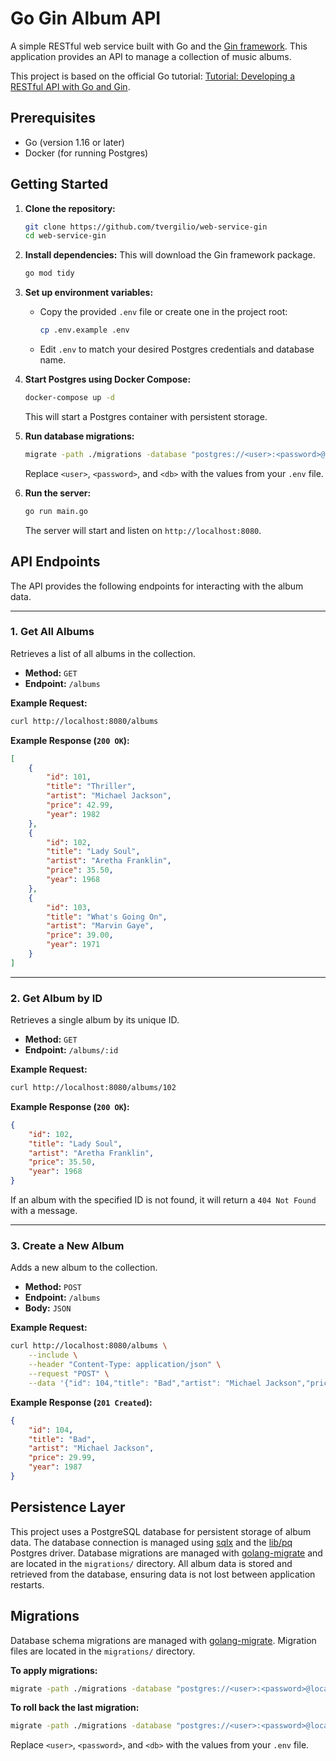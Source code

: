 # Go Gin Album API

A simple RESTful web service built with Go and the [Gin framework](https://github.com/gin-gonic/gin). This application provides an API to manage a collection of music albums.

This project is based on the official Go tutorial: [Tutorial: Developing a RESTful API with Go and Gin](https://go.dev/doc/tutorial/web-service-gin).

## Prerequisites

*   Go (version 1.16 or later)
*   Docker (for running Postgres)

## Getting Started

1.  **Clone the repository:**
    ```sh
    git clone https://github.com/tvergilio/web-service-gin
    cd web-service-gin
    ```

2.  **Install dependencies:**
    This will download the Gin framework package.
    ```sh
    go mod tidy
    ```

3.  **Set up environment variables:**
    -   Copy the provided `.env` file or create one in the project root:
        ```sh
        cp .env.example .env
        ```
    -   Edit `.env` to match your desired Postgres credentials and database name.

4.  **Start Postgres using Docker Compose:**
    ```sh
    docker-compose up -d
    ```
    This will start a Postgres container with persistent storage.

5.  **Run database migrations:**
    ```sh
    migrate -path ./migrations -database "postgres://<user>:<password>@localhost:5432/<db>?sslmode=disable" up
    ```
    Replace `<user>`, `<password>`, and `<db>` with the values from your `.env` file.

6.  **Run the server:**
    ```sh
    go run main.go
    ```
    The server will start and listen on `http://localhost:8080`.

## API Endpoints

The API provides the following endpoints for interacting with the album data.

---

### 1. Get All Albums

Retrieves a list of all albums in the collection.

*   **Method:** `GET`
*   **Endpoint:** `/albums`

**Example Request:**
```sh
curl http://localhost:8080/albums
```

**Example Response (`200 OK`):**
```json
[
    {
        "id": 101,
        "title": "Thriller",
        "artist": "Michael Jackson",
        "price": 42.99,
        "year": 1982
    },
    {
        "id": 102,
        "title": "Lady Soul",
        "artist": "Aretha Franklin",
        "price": 35.50,
        "year": 1968
    },
    {
        "id": 103,
        "title": "What's Going On",
        "artist": "Marvin Gaye",
        "price": 39.00,
        "year": 1971
    }
]
```

---

### 2. Get Album by ID

Retrieves a single album by its unique ID.

*   **Method:** `GET`
*   **Endpoint:** `/albums/:id`

**Example Request:**
```sh
curl http://localhost:8080/albums/102
```

**Example Response (`200 OK`):**
```json
{
    "id": 102,
    "title": "Lady Soul",
    "artist": "Aretha Franklin",
    "price": 35.50,
    "year": 1968
}
```

If an album with the specified ID is not found, it will return a `404 Not Found` with a message.

---

### 3. Create a New Album

Adds a new album to the collection.

*   **Method:** `POST`
*   **Endpoint:** `/albums`
*   **Body:** `JSON`

**Example Request:**
```sh
curl http://localhost:8080/albums \
    --include \
    --header "Content-Type: application/json" \
    --request "POST" \
    --data '{"id": 104,"title": "Bad","artist": "Michael Jackson","price": 29.99, "year": 1987}'
```

**Example Response (`201 Created`):**
```json
{
    "id": 104,
    "title": "Bad",
    "artist": "Michael Jackson",
    "price": 29.99,
    "year": 1987
}
```

## Persistence Layer

This project uses a PostgreSQL database for persistent storage of album data. The database connection is managed using [sqlx](https://github.com/jmoiron/sqlx) and the [lib/pq](https://github.com/lib/pq) Postgres driver. Database migrations are managed with [golang-migrate](https://github.com/golang-migrate/migrate) and are located in the `migrations/` directory. All album data is stored and retrieved from the database, ensuring data is not lost between application restarts.

## Migrations

Database schema migrations are managed with [golang-migrate](https://github.com/golang-migrate/migrate). Migration files are located in the `migrations/` directory.

**To apply migrations:**
```sh
migrate -path ./migrations -database "postgres://<user>:<password>@localhost:5432/<db>?sslmode=disable" up
```
**To roll back the last migration:**
```sh
migrate -path ./migrations -database "postgres://<user>:<password>@localhost:5432/<db>?sslmode=disable" down 1
```
Replace `<user>`, `<password>`, and `<db>` with the values from your `.env` file.
